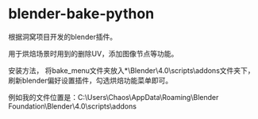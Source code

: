 # blender-bake-python
根据洞窝项目开发的blender插件。

用于烘焙场景时用到的删除UV，添加图像节点等功能。

安装方法，
将bake_menu文件夹放入*\Blender\4.0\scripts\addons文件夹下，刷新blender偏好设置插件，勾选烘焙功能菜单即可。

例如我的文件位置是：C:\Users\Chaos\AppData\Roaming\Blender Foundation\Blender\4.0\scripts\addons
